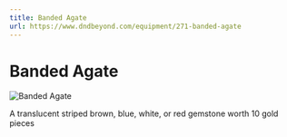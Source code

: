 ```yaml
---
title: Banded Agate
url: https://www.dndbeyond.com/equipment/271-banded-agate
---
```


# Banded Agate

![Banded Agate](banded-agate.png)

A translucent striped brown, blue, white, or red gemstone worth 10 gold pieces